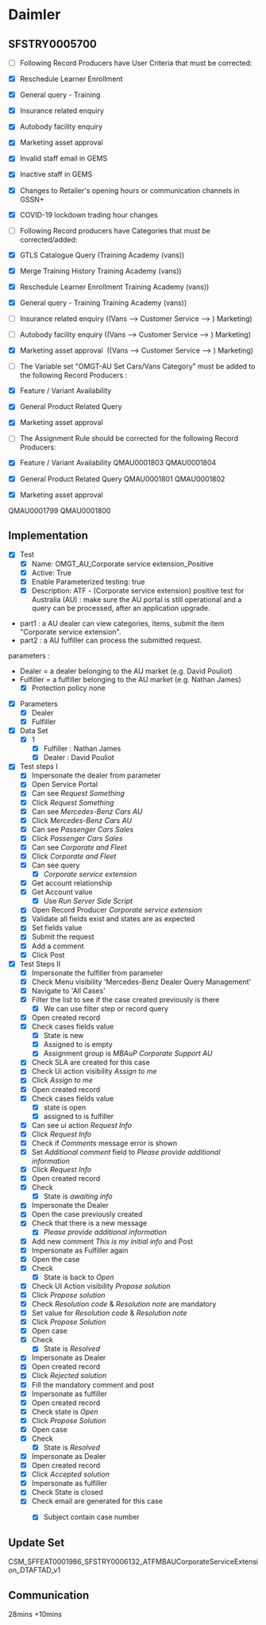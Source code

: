 # Daimler

## SFSTRY0005700
- [ ] Following Record Producers have User Criteria that must be corrected:

- [x] Reschedule Learner Enrollment
- [x] General query - Training
- [x] Insurance related enquiry 
- [x] Autobody facility enquiry
- [x] Marketing asset approval
- [x] Invalid staff email in GEMS 
- [x] Inactive staff in GEMS
- [x] Changes to Retailer's opening hours or communication channels in GSSN+
- [x] COVID-19 lockdown trading hour changes

- [ ] Following Record producers have Categories that must be corrected/added:
- [x] GTLS Catalogue Query (Training Academy (vans))
- [x] Merge Training History Training Academy (vans))
- [x] Reschedule Learner Enrollment Training Academy (vans))
- [x] General query - Training Training Academy (vans))
- [ ] Insurance related enquiry ((Vans --> Customer Service --> ) Marketing)
- [ ] Autobody facility enquiry ((Vans --> Customer Service --> ) Marketing)
- [x] Marketing asset approval  ((Vans --> Customer Service --> ) Marketing)

- [ ] The Variable set "OMGT-AU Set Cars/Vans Category" must be added to the following Record Producers :
- [x] Feature / Variant Availability
- [x] General Product Related Query
- [x] Marketing asset approval 

- [ ] The Assignment Rule should be corrected for the following Record Producers:
- [x] Feature / Variant Availability  QMAU0001803 QMAU0001804
- [x] General Product Related Query  QMAU0001801 QMAU0001802
- [x] Marketing asset approval 

QMAU0001799  QMAU0001800

## Implementation
- [x] Test
	- [x] Name: OMGT_AU_Corporate service extension_Positive
	- [x] Active: True
	- [x] Enable Parameterized testing: true
	- [x] Description: 
ATF - (Corporate service extension) positive test for Australia (AU) : make sure the AU portal is still operational and a query can be processed, after an application upgrade.
- part1 : a AU dealer can view categories, items, submit the item "Corporate service extension". 
- part2 : a AU fulfiller can process the submitted request.

parameters : 
- Dealer = a dealer belonging to the AU market (e.g. David Pouliot)
- Fulfiller = a fulfiller belonging to the AU market (e.g. Nathan James)
	- [x] Protection policy none
- [x] Parameters
	- [x] Dealer
	- [x] Fulfiller
- [x] Data Set
	- [x] 1
		- [x] Fulfiller : Nathan James
		- [x] Dealer :  David Pouliot
- [x] Test steps I
	- [x] Impersonate the dealer from parameter
	- [x] Open Service Portal
	- [x] Can see *Request Something*
	- [x] Click *Request Something*
	- [x] Can see *Mercedes-Benz Cars AU*
	- [x] Click *Mercedes-Benz Cars AU*
	- [x] Can see *Passenger Cars Sales*
	- [x] Click *Passenger Cars Sales*
	- [x] Can see *Corporate and Fleet*
	- [x] Click *Corporate and Fleet*
	- [x] Can see query
		- [x] *Corporate service extension* 
	- [x] Get account relationship
	- [x] Get Account value
		- [x] Use *Run Server Side Script*
	- [x] Open Record Producer *Corporate service extension*
	- [x] Validate all fields exist and states are as expected
	- [x] Set fields value
	- [x] Submit the request
	- [x] Add a comment
	- [x] Click Post
- [x] Test Steps II
	- [x] Impersonate the fulfiller from parameter
	- [x] Check Menu visibility 'Mercedes-Benz Dealer Query Management'
	- [x] Navigate to 'All Cases'
	- [x] Filter the list to see if the case created previously is there
		- [x] We can use filter step or record query
	- [x] Open created record
	- [x] Check cases fields value
		- [x] State is new
		- [x] Assigned to is empty
		- [x] Assignment group is *MBAuP Corporate Support AU*
	- [x] Check SLA are created for this case
	- [x] Check Ui action visibility *Assign to me*
	- [x] Click *Assign to me*
	- [x] Open created record
	- [x] Check cases fields value 
		- [x] state is open 
		- [x] assigned to is fulfiller
	- [x] Can see ui action *Request Info*
	- [x] Click *Request Info*
	- [x] Check if *Comments* message error is shown
	- [x] Set *Additional comment* field to *Please provide additional information*
	- [x] Click *Request Info*
	- [x] Open created record
	- [x] Check 
		- [x] State is *awaiting info*
	- [x] Impersonate the Dealer
	- [x] Open the case previously created
	- [x] Check that there is a new message 
		- [x] *Please provide additional information*
	- [x] Add new comment *This is my initial info* and Post
	- [x] Impersonate as Fulfiller again
	- [x] Open the case
	- [x] Check 
		- [x] State is back to *Open*
	- [x] Check UI Action visibility *Propose solution*
	- [x] Click *Propose solution*
	- [x] Check *Resolution code* & *Resolution note* are mandatory
	- [x] Set value for *Resolution code* & *Resolution note*
	- [x] Click *Propose Solution*
	- [x] Open case
	- [x] Check
		- [x] State is *Resolved*
	- [x] Impersonate as Dealer
	- [x] Open created record
	- [x] Click *Rejected solution*
	- [x] Fill the mandatory comment and post
	- [x] Impersonate as fulfiller
	- [x] Open created record
	- [x] Check state is *Open*
	- [x] Click *Propose Solution*
	- [x] Open case
	- [x] Check
		- [x] State is *Resolved*
	- [x] Impersonate as Dealer
	- [x] Open created record
	- [x] Click *Accepted solution*
	- [x] Impersonate as fulfiller
	- [x] Check State is closed
	- [x] Check email are generated for this case
		- [x] Subject contain case number


## Update Set 
CSM_SFFEAT0001986_SFSTRY0006132_ATFMBAUCorporateServiceExtension_DTAFTAD_v1



## Communication
28mins +10mins